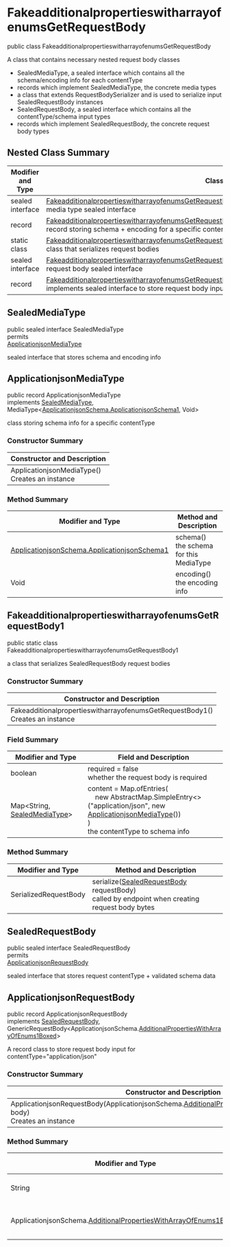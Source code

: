 # FakeadditionalpropertieswitharrayofenumsGetRequestBody

public class FakeadditionalpropertieswitharrayofenumsGetRequestBody

A class that contains necessary nested request body classes
- SealedMediaType, a sealed interface which contains all the schema/encoding info for each contentType
- records which implement SealedMediaType, the concrete media types
- a class that extends RequestBodySerializer and is used to serialize input SealedRequestBody instances
- SealedRequestBody, a sealed interface which contains all the contentType/schema input types
- records which implement SealedRequestBody, the concrete request body types

## Nested Class Summary
| Modifier and Type | Class and Description |
| ----------------- | --------------------- |
| sealed interface | [FakeadditionalpropertieswitharrayofenumsGetRequestBody.SealedMediaType](#sealedmediatype)<br>media type sealed interface |
| record | [FakeadditionalpropertieswitharrayofenumsGetRequestBody.ApplicationjsonMediaType](#applicationjsonmediatype)<br>record storing schema + encoding for a specific contentType |
| static class | [FakeadditionalpropertieswitharrayofenumsGetRequestBody.FakeadditionalpropertieswitharrayofenumsGetRequestBody1](#fakeadditionalpropertieswitharrayofenumsgetrequestbody1)<br>class that serializes request bodies |
| sealed interface | [FakeadditionalpropertieswitharrayofenumsGetRequestBody.SealedRequestBody](#sealedrequestbody)<br>request body sealed interface |
| record | [FakeadditionalpropertieswitharrayofenumsGetRequestBody.ApplicationjsonRequestBody](#applicationjsonrequestbody)<br>implements sealed interface to store request body input |

## SealedMediaType
public sealed interface SealedMediaType<br>
permits<br>
[ApplicationjsonMediaType](#applicationjsonmediatype)

sealed interface that stores schema and encoding info


## ApplicationjsonMediaType
public record ApplicationjsonMediaType<br>
implements [SealedMediaType](#sealedmediatype), MediaType<[ApplicationjsonSchema.ApplicationjsonSchema1](../../../paths/fakeadditionalpropertieswitharrayofenums/get/requestbody/content/applicationjson/ApplicationjsonSchema.md#applicationjsonschema1), Void>

class storing schema info for a specific contentType

### Constructor Summary
| Constructor and Description |
| --------------------------- |
| ApplicationjsonMediaType()<br>Creates an instance |

### Method Summary
| Modifier and Type | Method and Description |
| ----------------- | ---------------------- |
| [ApplicationjsonSchema.ApplicationjsonSchema1](../../../paths/fakeadditionalpropertieswitharrayofenums/get/requestbody/content/applicationjson/ApplicationjsonSchema.md#applicationjsonschema1) | schema()<br>the schema for this MediaType |
| Void | encoding()<br>the encoding info |

## FakeadditionalpropertieswitharrayofenumsGetRequestBody1
public static class FakeadditionalpropertieswitharrayofenumsGetRequestBody1<br>

a class that serializes SealedRequestBody request bodies

### Constructor Summary
| Constructor and Description |
| --------------------------- |
| FakeadditionalpropertieswitharrayofenumsGetRequestBody1()<br>Creates an instance |

### Field Summary
| Modifier and Type | Field and Description |
| ----------------- | --------------------- |
| boolean | required = false<br>whether the request body is required |
| Map<String, [SealedMediaType](#sealedmediatype)> | content =  Map.ofEntries(<br>&nbsp;&nbsp;&nbsp;&nbsp;new AbstractMap.SimpleEntry<>("application/json", new [ApplicationjsonMediaType](#applicationjsonmediatype)())<br>)<br>the contentType to schema info |

### Method Summary
| Modifier and Type | Method and Description |
| ----------------- | ---------------------- |
| SerializedRequestBody | serialize([SealedRequestBody](#sealedrequestbody) requestBody)<br>called by endpoint when creating request body bytes |

## SealedRequestBody
public sealed interface SealedRequestBody<br>
permits<br>
[ApplicationjsonRequestBody](#applicationjsonrequestbody)

sealed interface that stores request contentType + validated schema data

## ApplicationjsonRequestBody
public record ApplicationjsonRequestBody<br>
implements [SealedRequestBody](#sealedrequestbody),<br>
GenericRequestBody<ApplicationjsonSchema.[AdditionalPropertiesWithArrayOfEnums1Boxed](../../../components/schemas/AdditionalPropertiesWithArrayOfEnums.md#additionalpropertieswitharrayofenums1boxed)><br>

A record class to store request body input for contentType="application/json"

### Constructor Summary
| Constructor and Description |
| --------------------------- |
| ApplicationjsonRequestBody(ApplicationjsonSchema.[AdditionalPropertiesWithArrayOfEnums1Boxed](../../../components/schemas/AdditionalPropertiesWithArrayOfEnums.md#additionalpropertieswitharrayofenums1boxed) body)<br>Creates an instance |

### Method Summary
| Modifier and Type | Method and Description |
| ----------------- | ---------------------- |
| String | contentType()<br>always returns "application/json" |
| ApplicationjsonSchema.[AdditionalPropertiesWithArrayOfEnums1Boxed](../../../components/schemas/AdditionalPropertiesWithArrayOfEnums.md#additionalpropertieswitharrayofenums1boxed) | body()<br>returns the body passed in in the constructor |

